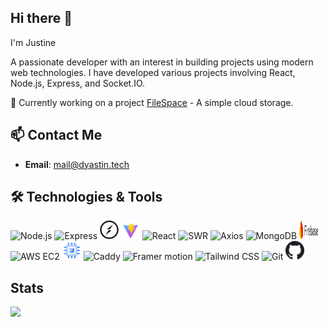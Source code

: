 ## Hi there 👋

I'm Justine

A passionate developer with an interest in building projects using modern web technologies. I have developed various projects involving React, Node.js, Express, and Socket.IO.

🔨 Currently working on a project [FileSpace](https://github.com/Dyastin-0/filespace) - A simple cloud storage.

## 📫 Contact Me

- **Email**: [mail@dyastin.tech](mailto:mail@dyastin.tech)

## 🛠️ Technologies & Tools

<p align="left">
  <img src="https://raw.githubusercontent.com/actions/starter-workflows/main/icons/nodejs.svg" alt="Node.js" width="30" height="30"/>
  <img src="https://raw.githubusercontent.com/pheralb/svgl/main/static/library/expressjs.svg" alt="Express" width="30" height="30"/>
  <img src="https://raw.githubusercontent.com/bestofjs/bestofjs/master/apps/bestofjs-nextjs/public/logos/socketio.svg" alt="Socket.IO" width="30" height="30"/>
  <img src="https://raw.githubusercontent.com/bestofjs/bestofjs/master/apps/bestofjs-nextjs/public/logos/vite.svg" alt="Vite" width="30" height="30"/>
  <img src="https://raw.githubusercontent.com/gilbarbara/logos/main/logos/react.svg" alt="React" width="30" height="30"/>
  <img src="https://raw.githubusercontent.com/simple-icons/simple-icons/master/icons/swr.svg" alt="SWR" width="30" height="30"/>
  <img src="https://raw.githubusercontent.com/gilbarbara/logos/main/logos/axios.svg" alt="Axios" width="70" height="30"/>
  <img src="https://raw.githubusercontent.com/gilbarbara/logos/main/logos/mongodb-icon.svg" alt="MongoDB" width="30" height="30"/>
  <img src="https://raw.githubusercontent.com/gilbarbara/logos/main/logos/firebase.svg" alt="Firebase" width="30" height="30" />
  <img src="https://raw.githubusercontent.com/dochne/wappalyzer/main/src/images/icons/Amazon%20EC2.svg" alt="AWS EC2" width="30" height="30"/>
  <img src="https://raw.githubusercontent.com/AwesomeLogos/google-cloud-icons/main/docs/images/compute_engine.svg" alt="Compute Engine" width="30" height="30"/>
  <img src="https://raw.githubusercontent.com/loganmarchione/homelab-svg-assets/main/assets/caddy.svg" alt="Caddy" width="30" height="30" />
  <img src="https://raw.githubusercontent.com/gilbarbara/logos/main/logos/framer.svg" alt="Framer motion" width="30" height="30"/>
  <img src="https://vectorwiki.com/images/IcYvE__tailwind-css.svg" alt="Tailwind CSS" width="30" height="30"/>
  <img src="https://raw.githubusercontent.com/gilbarbara/logos/main/logos/git-icon.svg" alt="Git" width="30" height="30"/>
  <img src="https://raw.githubusercontent.com/walkxcode/dashboard-icons/main/svg/github.svg" alt="GitHub" width="30" height="30"/>
</p>

## Stats

![](https://komarev.com/ghpvc/?username=Dyastin-0&abbreviated=true)
